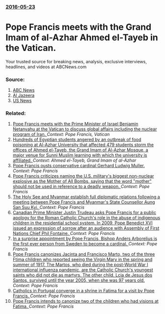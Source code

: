 ### [2016-05-23](/news/2016/05/23/index.md)

#  Pope Francis meets with the Grand Imam of al-Azhar Ahmed el-Tayeb in the Vatican. 

Your trusted source for breaking news, analysis, exclusive interviews, headlines, and videos at ABCNews.com


### Source:

1. [ABC News](http://abcnews.go.com/Health/wireStory/pope-meets-al-azhar-imam-sign-renewed-relations-39301625)
2. [Al Jazeera](http://www.aljazeera.com/news/2016/05/pope-historic-talks-grand-imam-al-azhar-160523124712606.html)
3. [US News](http://www.usnews.com/news/world/articles/2016-05-23/pope-meets-with-al-azhar-imam-in-sign-of-renewed-relations)

### Related:

1. [Pope Francis meets with the Prime Minister of Israel Benjamin Netanyahu at the Vatican to discuss global affairs including the nuclear program of Iran. ](/news/2013/12/2/pope-francis-meets-with-the-prime-minister-of-israel-benjamin-netanyahu-at-the-vatican-to-discuss-global-affairs-including-the-nuclear-progr.md) _Context: Pope Francis, Vatican_
2. [Hundreds of Egyptian students angered by an outbreak of food poisoning at Al-Azhar University that affected 479 students storm the offices of Ahmed el-Tayeb, the Grand Imam of Al-Azhar Mosque, a major venue for Sunni Muslim learning with which the university is affiliated. ](/news/2013/04/2/hundreds-of-egyptian-students-angered-by-an-outbreak-of-food-poisoning-at-al-azhar-university-that-affected-479-students-storm-the-offices-o.md) _Context: Ahmed el-Tayeb, Grand Imam of al-Azhar_
3. [Pope Francis ousts conservative cardinal Gerhard Ludwig Muller. ](/news/2017/07/1/pope-francis-ousts-conservative-cardinal-gerhard-ludwig-ma1-4ller.md) _Context: Pope Francis_
4. [Pope Francis criticizes naming the U.S. military's biggest non-nuclear explosive as the Mother of All Bombs, saying that the word "mother" should not be used in reference to a deadly weapon. ](/news/2017/05/6/pope-francis-criticizes-naming-the-u-s-military-s-biggest-non-nuclear-explosive-as-the-mother-of-all-bombs-saying-that-the-word-mother-s.md) _Context: Pope Francis_
5. [The Holy See and Myanmar establish full diplomatic relations following a meeting between Pope Francis and Myanmar's State Counsellor Aung San Suu Kyi. ](/news/2017/05/4/the-holy-see-and-myanmar-establish-full-diplomatic-relations-following-a-meeting-between-pope-francis-and-myanmar-s-state-counsellor-aung-sa.md) _Context: Pope Francis_
6. [Canadian Prime Minister Justin Trudeau asks Pope Francis for a public apology for the Roman Catholic Church's role in the abuse of indigenous children in the residential school system. In 2009, Pope Benedict XVI issued an expression of sorrow after an audience with Assembly of First Nations Chief Phil Fontaine. ](/news/2017/05/29/canadian-prime-minister-justin-trudeau-asks-pope-francis-for-a-public-apology-for-the-roman-catholic-church-s-role-in-the-abuse-of-indigenou.md) _Context: Pope Francis_
7. [In a surprise appointment by Pope Francis, Bishop Anders Arborelius is the first ever person from Sweden to become a cardinal. ](/news/2017/05/21/in-a-surprise-appointment-by-pope-francis-bishop-anders-arborelius-is-the-first-ever-person-from-sweden-to-become-a-cardinal.md) _Context: Pope Francis_
8. [Pope Francis canonizes Jacinta and Francisco Marto, two of the three Ftima children who reported seeing the Virgin Mary in the spring and summer of 1917. The Martos, who died during the post-World War I international influenza pandemic, are the Catholic Church's youngest saints who did not die as martyrs. The other child, Lcia de Jesus dos Santos, survived until the year 2005, when she was 97 years old. ](/news/2017/05/13/pope-francis-canonizes-jacinta-and-francisco-marto-two-of-the-three-fatima-children-who-reported-seeing-the-virgin-mary-in-the-spring-and-s.md) _Context: Pope Francis_
9. [Catholics in Portugal converge in a shrine in Fatima for a visit by Pope Francis. ](/news/2017/05/12/catholics-in-portugal-converge-in-a-shrine-in-fatima-for-a-visit-by-pope-francis.md) _Context: Pope Francis_
10. [Pope Francis intends to canonize two of the children who had visions at Fatima. ](/news/2017/05/10/pope-francis-intends-to-canonize-two-of-the-children-who-had-visions-at-fatima.md) _Context: Pope Francis_
